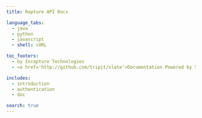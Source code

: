 ```yaml
---
title: Rapture API Docs

language_tabs:
  - java
  - python
  - javascript
  - shell: cURL

toc_footers:
  - by Incapture Technologies
  - <a href='http://github.com/tripit/slate'>Documentation Powered by Slate</a>

includes:
  - introduction
  - authentication
  - doc

search: true
---
```

